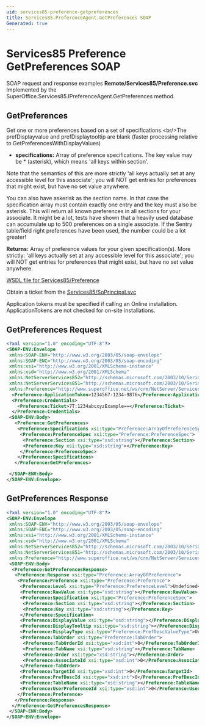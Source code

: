 ```yaml
---
uid: services85-preference-getpreferences
title: Services85.PreferenceAgent.GetPreferences SOAP
Generated: true
---
```


# Services85 Preference GetPreferences SOAP

SOAP request and response examples **Remote/Services85/Preference.svc**
Implemented by the <see cref="M:SuperOffice.Services85.IPreferenceAgent.GetPreferences">SuperOffice.Services85.IPreferenceAgent.GetPreferences</see> method.

## GetPreferences

Get one or more preferences based on a set of specifications.&lt;br/&gt;The prefDisplayvalue and prefDisplaytooltip are blank (faster processing relative to GetPreferencesWithDisplayValues)

* **specifications:** Array of preference specifications. The key value may be * (asterisk), which means 'all keys within section'.

Note that the semantics of this are more strictly 'all keys actually set at any accessible level for this associate'; you will NOT get entries for preferences that might exist, but have no set value anywhere.

You can also have askerisk as the section name. In that case the specification array must contain exactly one entry and the key must also be asterisk. This will return all known preferences in all sections for your associate. It might be a lot, tests have shown that a heavily used database can accumulate up to 500 preferences on a single associate. If the Sentry table/field right preferences have been used, the number could be a lot greater!

**Returns:** Array of preference values for your given specification(s). More strictly:
'all keys actually set at any accessible level for this associate'; you will NOT get entries for preferences that might exist, but have no set value anywhere.


[WSDL file for Services85/Preference](../Services85-Preference.md)

Obtain a ticket from the [Services85/SoPrincipal.svc](../SoPrincipal/SoPrincipal.md)

Application tokens must be specified if calling an Online installation. ApplicationTokens are not checked for on-site installations.

## GetPreferences Request

```xml
<?xml version="1.0" encoding="UTF-8"?>
<SOAP-ENV:Envelope
 xmlns:SOAP-ENV="http://www.w3.org/2003/05/soap-envelope"
 xmlns:SOAP-ENC="http://www.w3.org/2003/05/soap-encoding"
 xmlns:xsi="http://www.w3.org/2001/XMLSchema-instance"
 xmlns:xsd="http://www.w3.org/2001/XMLSchema"
 xmlns:NetServerServices852="http://schemas.microsoft.com/2003/10/Serialization/Arrays"
 xmlns:NetServerServices851="http://schemas.microsoft.com/2003/10/Serialization/"
 xmlns:Preference="http://www.superoffice.net/ws/crm/NetServer/Services85">
  <Preference:ApplicationToken>1234567-1234-9876</Preference:ApplicationToken>
  <Preference:Credentials>
    <Preference:Ticket>7T:1234abcxyzExample==</Preference:Ticket>
  </Preference:Credentials>
 <SOAP-ENV:Body>
   <Preference:GetPreferences>
    <Preference:Specifications xsi:type="Preference:ArrayOfPreferenceSpec">
     <Preference:PreferenceSpec xsi:type="Preference:PreferenceSpec">
      <Preference:Section xsi:type="xsd:string"></Preference:Section>
      <Preference:Key xsi:type="xsd:string"></Preference:Key>
     </Preference:PreferenceSpec>
    </Preference:Specifications>
   </Preference:GetPreferences>

 </SOAP-ENV:Body>
</SOAP-ENV:Envelope>

```


## GetPreferences Response

```xml
<?xml version="1.0" encoding="UTF-8"?>
<SOAP-ENV:Envelope
 xmlns:SOAP-ENV="http://www.w3.org/2003/05/soap-envelope"
 xmlns:SOAP-ENC="http://www.w3.org/2003/05/soap-encoding"
 xmlns:xsi="http://www.w3.org/2001/XMLSchema-instance"
 xmlns:xsd="http://www.w3.org/2001/XMLSchema"
 xmlns:NetServerServices852="http://schemas.microsoft.com/2003/10/Serialization/Arrays"
 xmlns:NetServerServices851="http://schemas.microsoft.com/2003/10/Serialization/"
 xmlns:Preference="http://www.superoffice.net/ws/crm/NetServer/Services85">
 <SOAP-ENV:Body>
  <Preference:GetPreferencesResponse>
   <Preference:Response xsi:type="Preference:ArrayOfPreference">
    <Preference:Preference xsi:type="Preference:Preference">
     <Preference:Level xsi:type="Preference:PreferenceLevel">Undefined</Preference:Level>
     <Preference:RawValue xsi:type="xsd:string"></Preference:RawValue>
     <Preference:Specification xsi:type="Preference:PreferenceSpec">
      <Preference:Section xsi:type="xsd:string"></Preference:Section>
      <Preference:Key xsi:type="xsd:string"></Preference:Key>
     </Preference:Specification>
     <Preference:DisplayValue xsi:type="xsd:string"></Preference:DisplayValue>
     <Preference:DisplayTooltip xsi:type="xsd:string"></Preference:DisplayTooltip>
     <Preference:DisplayType xsi:type="Preference:PrefDescValueType">Unknown</Preference:DisplayType>
     <Preference:TabOrder xsi:type="Preference:TabOrder">
      <Preference:TabOrderId xsi:type="xsd:int">0</Preference:TabOrderId>
      <Preference:TabName xsi:type="xsd:string"></Preference:TabName>
      <Preference:Order xsi:type="xsd:string"></Preference:Order>
      <Preference:AssociateId xsi:type="xsd:int">0</Preference:AssociateId>
     </Preference:TabOrder>
     <Preference:TargetId xsi:type="xsd:int">0</Preference:TargetId>
     <Preference:PrefDescId xsi:type="xsd:int">0</Preference:PrefDescId>
     <Preference:TableName xsi:type="xsd:string"></Preference:TableName>
     <Preference:UserPreferenceId xsi:type="xsd:int">0</Preference:UserPreferenceId>
    </Preference:Preference>
   </Preference:Response>
  </Preference:GetPreferencesResponse>
 </SOAP-ENV:Body>
</SOAP-ENV:Envelope>

```

